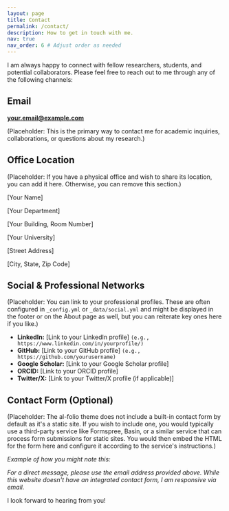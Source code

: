 ```yaml
---
layout: page
title: Contact
permalink: /contact/
description: How to get in touch with me.
nav: true
nav_order: 6 # Adjust order as needed
---
```


I am always happy to connect with fellow researchers, students, and potential collaborators. Please feel free to reach out to me through any of the following channels:

## Email

**[your.email@example.com](mailto:your.email@example.com)**

(Placeholder: This is the primary way to contact me for academic inquiries, collaborations, or questions about my research.)

## Office Location

(Placeholder: If you have a physical office and wish to share its location, you can add it here. Otherwise, you can remove this section.)

[Your Name]

[Your Department]

[Your Building, Room Number]

[Your University]

[Street Address]

[City, State, Zip Code]

## Social & Professional Networks

(Placeholder: You can link to your professional profiles. These are often configured in `_config.yml` or `_data/social.yml` and might be displayed in the footer or on the About page as well, but you can reiterate key ones here if you like.)

*   **LinkedIn:** [Link to your LinkedIn profile] `(e.g., https://www.linkedin.com/in/yourprofile/)`
*   **GitHub:** [Link to your GitHub profile] `(e.g., https://github.com/yourusername)`
*   **Google Scholar:** [Link to your Google Scholar profile]
*   **ORCID:** [Link to your ORCID profile]
*   **Twitter/X:** [Link to your Twitter/X profile (if applicable)]

## Contact Form (Optional)

(Placeholder: The al-folio theme does not include a built-in contact form by default as it's a static site. If you wish to include one, you would typically use a third-party service like Formspree, Basin, or a similar service that can process form submissions for static sites. You would then embed the HTML for the form here and configure it according to the service's instructions.)

*Example of how you might note this:*

*For a direct message, please use the email address provided above. While this website doesn't have an integrated contact form, I am responsive via email.*

I look forward to hearing from you!

